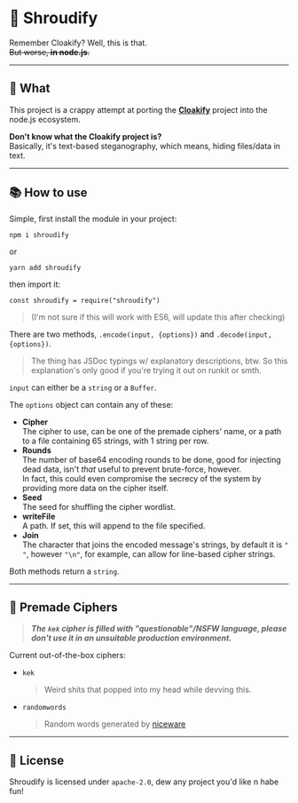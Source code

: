 # 🥷 **Shroudify**

Remember Cloakify? Well, this is that.  
~~But worse, **in node.js**.~~  

------

## 🤔 **What**

This project is a crappy attempt at porting the [**Cloakify**](https://github.com/TryCatchHCF/Cloakify) project into the node.js ecosystem.

**Don't know what the Cloakify project is?**  
Basically, it's text-based steganography, which means, hiding files/data in text.

------

## 📚 **How to use**

Simple, first install the module in your project:  

`npm i shroudify`  

or  

`yarn add shroudify`

then import it:

`const shroudify = require("shroudify")`

> (I'm not sure if this will work with ES6, will update this after checking)

There are two methods, `.encode(input, {options})` and `.decode(input, {options})`.

> The thing has JSDoc typings w/ explanatory descriptions, btw. So this explanation's only good if you're trying it out on runkit or smth.

`input` can either be a `string` or a `Buffer`.

The `options` object can contain any of these:

- **Cipher**  
  The cipher to use, can be one of the premade ciphers' name, or a path to a file containing 65 strings, with 1 string per row.
- **Rounds**  
  The number of base64 encoding rounds to be done, good for injecting dead data, isn't _that_ useful to prevent brute-force, however.  
  In fact, this could even compromise the secrecy of the system by providing more data on the cipher itself.
- **Seed**  
  The seed for shuffling the cipher wordlist.
- **writeFile**  
  A path. If set, this will append to the file specified.
- **Join**  
  The character that joins the encoded message's strings, by default it is `" "`, however `"\n"`, for example, can allow for line-based cipher strings.

Both methods return a `string`.

------

## 🔢 **Premade Ciphers**

> **_The `kek` cipher is filled with "questionable"/NSFW language, please don't use it in an unsuitable production environment._**

Current out-of-the-box ciphers:

- `kek`
  > Weird shits that popped into my head while devving this.
- `randomwords`
  > Random words generated by [niceware](https://www.npmjs.com/package/niceware)

------

## 📜 **License**

Shroudify is licensed under `apache-2.0`, dew any project you'd like n habe fun!
